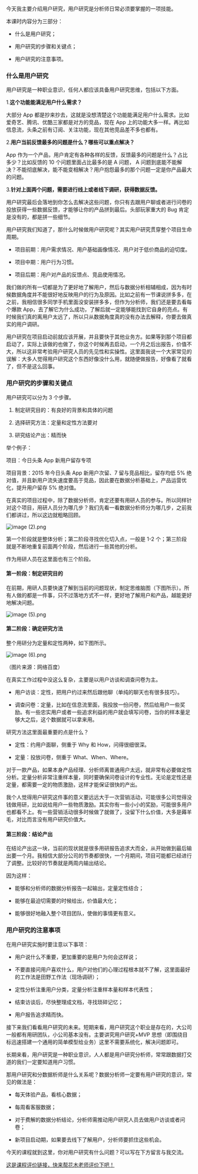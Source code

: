 今天我主要介绍用户研究，用户研究是分析师日常必须要掌握的一项技能。

本课时内容分为三部分：

* 什么是用户研究；

* 用户研究的步骤和关键点；

* 用户研究的注意事项。

### 什么是用户研究

用户研究是一种职业意识，任何人都应该具备用户研究思维，包括以下方面。

1.**这个功能能满足用户什么需求？**

大部分 App 都是抄来抄去，这就是没想清楚这个功能能满足用户什么需求。比如爱奇艺、腾讯、优酷三家都是对方的竞品，现在 App 上的功能大多一样。再比如信息流，头条之前有订阅、关注功能，现在其他竞品差不多也都有。

2.**用户当前反馈最多的问题是什么？哪些可以重点解决？**

App 作为一个产品，用户肯定有各种各样的反馈，反馈最多的问题是什么？占比多少？比如反馈的 10 个问题里面占比最多的是 A 问题， A 问题到底能不能解决？不能彻底解决，能不能变相解决？用户抱怨最多的那个问题一定是你产品最大的问题。

3.**针对上面两个问题，需要进行线上或者线下调研，获得数据反馈。**

用户研究最后会落地到你怎么去解决这些问题，你只有去跟用户聊或者进行问卷的投放获得一些数据反馈，才能够让你的产品拼到最后。头部玩家重大的 Bug 肯定是没有的，都是拼一些细节。

用户研究我们知道了，那什么时候做用户研究呢？其实用户研究贯穿整个项目生命周期。

* 项目前期：用户需求情况、用户基础画像情况、用户对于低价商品的迫切度。

* 项目中期：用户行为习惯。

* 项目后期：用户对产品的反馈点、竞品使用情况。

我们做的所有一切都是为了更好地了解用户，然后与数据分析相辅相成，因为有时候数据角度并不能很好地反映用户的行为及原因。比如之前有一节课说拼多多，在之前，我相信很多同学手机里面没安装拼多多，但作为分析师，我们还是要去看每个爆款 App，去了解它为什么成功，了解后就一定能够能找到它自身的亮点。有时候我们真的离用户太远了，所以只从数据角度真的没有办法去解释，你要去做真实的用户调研。

用户研究在项目启动前就应该开展，并且要快于其他业务方。如果等到那个项目都启动了，实际上该做的也做了，你这个时候再去启动，一个月之后出报告，价值不大，所以这非常考验用户研究人员的先见性和实操性。这里面我说一个大家常见的误解：大多人觉得用户研究这个东西好像没什么用，就随便做报告，好像看了就看了，但不是这么回事。

### 用户研究的步骤和关键点

用户研究可以分为 3 个步骤。

1. 制定研究目的：有良好的背景和具体的问题

2. 选择研究方法：定量和定性方法要对

3. 研究结论产出：精而快

举个例子：

项目：今日头条 App 新用户留存专项

项目背景：2015 年今日头条 App 新用户次留、7 留与竞品相比，留存均低 5% 绝对值，并且新用户流失速度要高于竞品，因此要在数据分析基础上，产品运营优化，提升用户留存 5% 绝对值。

在真实的项目过程中，除了数据分析师，肯定还要有用研人员的参与。所以同样针对这个项目，用研人员分为哪几步？我们先看一看数据分析师分为哪几步，之前我们都讲过，所以这边就粗略回顾。

![image (2).png](https://s0.lgstatic.com/i/image/M00/41/D0/Ciqc1F82RpyAaPRcAACRehxt7vo077.png)

第一个阶段就是整体分析；第二阶段寻找优化切入点，一般是 1-2 个；第三阶段就是不断地重复前面两个阶段，然后进行一些其他的分析。

作为用研人员在这里面也有三个阶段。

#### 第一阶段：制定研究目的

在前期，用研人员要快速了解到当前的问题现状，制定思维脑图（下图所示）。所有人做的都是一件事，只不过落地方式不一样，更好地了解用户和产品，越能更好地解决问题。

![image (5).png](https://s0.lgstatic.com/i/image/M00/41/D0/Ciqc1F82RqqANrxAAAByga5JlDk600.png)

#### 第二阶段：确定研究方法

整个用研分为定量和定性两种，如下图所示。

![image (6).png](https://s0.lgstatic.com/i/image/M00/41/DB/CgqCHl82RrKAPhEvAABw26VpQmU528.png)  

（图片来源：网络百度）

在真实工作过程中没这么复杂，主要是以用户访谈和调查问卷为主。

* 用户访谈：定性，把用户约过来然后跟他聊（单纯的聊天也有很多技巧）。

* 调查问卷：定量，比如在信息流里面，我投放一份问卷，然后给用户一些奖励。有一些忠实用户或者一些追求利益的用户就会填写问卷，当你的样本量足够大之后，这个数据就可以拿来用。

研究方法这里面最重要的点是什么？

* 定性：约用户面聊，侧重于 Why 和 How，问得很细很深。

* 定量：投放问卷，侧重于 What、When、Where。

对于一款产品，如果本身产品经理、分析师离普通用户太远，就非常有必要做定性分析。定量分析非常注重样本量，同时要确保问卷设计的专业性。无论是定性还是定量，都需要一定的物质激励，这样才能保证很快的产出。

我个人觉得用户研究这件事的意义要远远大于一次营销活动，可能很多公司觉得没钱做用研，比如说给用户一些物质激励。其实你有一些小小的奖励，可能很多用户也都看不上。有一些营销活动很多时候做了就做了，没留下什么价值，大多是薅羊毛，对比而言没有用户研究价值大。

#### 第三阶段：结论产出

在结论产出这一块，当前的现状就是很多用研报告追求大而全，从开始做到最后输出要一个月。我相信大部分公司的节奏都很快，一个月期间，项目可能都已经进行了调整。比较好的节奏就是两周内输出结论。

因为这样：

* 能够和分析师的数据分析报告一起输出，定量定性结合；

* 能够在最迫切需要的时候给出，价值最大化；

* 能够很好地融入整个项目团队，使做的事情更有意义。

### 用户研究的注意事项

在用户研究实施时要注意以下事项：

* 用户说什么不重要，更加重要的是用户为何会这样说；

* 不要直接问用户喜欢什么，用户对他们的心理过程根本就不了解，这里面最好的工作法是田野工作法（现场调研）；

* 定性分析注重用户分类，定量分析注重样本量和样本代表性；

* 结束访谈后，尽快整理成文档，寻找琐碎记忆；

* 用户报告追求精而快。

接下来我们看看用户研究的未来。短期来看，用户研究这个职业是存在的，大公司一般都有用研团队，小公司基本没有。主要讲究用户研究+MVP 思想（即围绕目标迅速搭建一个通用的简单模型给业务）这里不需要系统化，解决问题即可。

长期来看，用户研究是一种职业意识，人人都是用户研究分析师，常常跟数据打交道的我们一定要知道用户习惯。

那用户研究和分数据析师是什么关系呢？数据分析师一定要有用户研究的意识，常见的做法是：

* 每天体验产品，看核心数据；

* 每周看客服数据；

* 对于费解的数据分析结论，分析师需推动用户研究人员去做用户访谈或者问卷；

* 新项目启动期，如果要去线下了解用户，分析师要抓住这些机会。

今天的课程就到这里，你对用户研究有什么问题？可以写在下方留言与我交流。

[这是课程评价链接，快来帮花木老师评价下吧！](https://wj.qq.com/s2/6894820/1708/)
